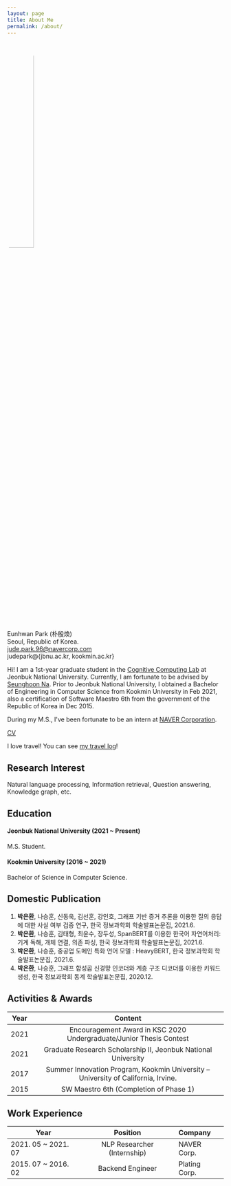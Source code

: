 ```yaml
---
layout: page
title: About Me
permalink: /about/
---
```

<img src="https://avatars.githubusercontent.com/JudePark96" width="35%" height="35%" style="border-radius:50%"/><br/>
Eunhwan Park (朴殷煥) <br >
Seoul, Republic of Korea. <br >
jude.park.96@navercorp.com <br >
judepark@{jbnu.ac.kr, kookmin.ac.kr}

Hi! I am a 1st-year graduate student in the [Cognitive Computing Lab](http://nlp.jbnu.ac.kr/) at Jeonbuk National University. Currently, I am fortunate to be advised by [Seunghoon Na](http://nlp.jbnu.ac.kr/~nash/faculty.html). Prior to Jeonbuk National University, I obtained a Bachelor of Engineering in Computer Science from Kookmin University in Feb 2021, also a certification of Software Maestro 6th from the government of the Republic of Korea in Dec 2015.

During my M.S., I've been fortunate to be an intern at [NAVER Corporation](https://www.navercorp.com/).

[CV](https://github.com/JudePark96/judepark96.github.io/blob/master/eunhwanpark_cv.pdf)

I love travel! You can see [my travel log](https://judepark96.github.io/travel_log/#1)!

## Research Interest

Natural language processing, Information retrieval, Question answering, Knowledge graph, etc.

## Education

#### Jeonbuk National University (2021 ~ Present)

M.S. Student.

#### Kookmin University (2016 ~ 2021)

Bachelor of Science in Computer Science.

## Domestic Publication

1. **박은환**, 나승훈, 신동욱, 김선훈, 강인호, 그래프 기반 증거 추론을 이용한 질의 응답에 대한 사실 여부 검증 연구, 한국 정보과학회 학술발표논문집, 2021.6.
2. **박은환**, 나승훈, 김태형, 최윤수, 장두성, SpanBERT를 이용한 한국어 자연어처리: 기계 독해, 개체 연결, 의존 파싱, 한국 정보과학회 학술발표논문집, 2021.6.
3. **박은환**, 나승훈, 중공업 도메인 특화 언어 모델 : HeavyBERT, 한국 정보과학회 학술발표논문집, 2021.6.
4. **박은환**, 나승훈, 그래프 합성곱 신경망 인코더와 계층 구조 디코더를 이용한 키워드 생성, 한국 정보과학회 동계 학술발표논문집, 2020.12.

## Activities & Awards

| Year   |      Content      |  
|----------|:-------------:|
| 2021 | Encouragement Award in KSC 2020 Undergraduate/Junior Thesis Contest |
| 2021 | Graduate Research Scholarship II, Jeonbuk National University |
| 2017 |  Summer Innovation Program, Kookmin University – University of California, Irvine. |
| 2015 |  SW Maestro 6th (Completion of Phase 1) |

## Work Experience

| Year   |      Position      | Company |  
|----------|:-------------:|:-------------|
| 2021. 05 ~ 2021. 07 | NLP Researcher (Internship) | NAVER Corp. |
| 2015. 07 ~ 2016. 02 | Backend Engineer | Plating Corp. |
